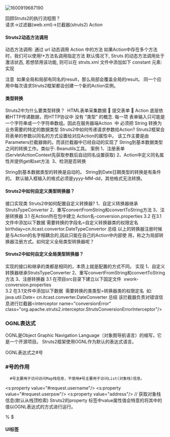 ![1600919687190](..\..\image\struts执行原理-filter-interceptor.png)

回顾Struts2的执行流程图？  
请求->过滤器(web.xml)->拦截器(struts2) Action


#### Struts2动态方法调用
动态方法调用: 通过 url 动态调用 Action 中的方法
​     如果Action中存在多个方法时，我们可以使用!+方法名调用指定方法
默认情况下, Struts 的动态方法调用处于激活状态, 若想禁用该功能, 则可以在 struts.xml 文件中添加如下 constant 元素:
​      <constant name="struts.enable.DynamicMethodInvocation" value="false"/>
实现


注意
​     如果全局和局部有同名的result，那么局部会覆盖全局的result。
​     同一个应用中每次请求Struts2框架都会创建一个新的Action实例。

#### 类型转换
Struts2中为什么要类型转换？
​      HTML表单采集数据  提交表单  Action
​      底层依赖HTTP传递数据，而HTTP协议中 没有 “类型” 的概念. 每一项
​      表单输入只可能是一个字符串或一个字符串数组。因此在服务器端Action
​      中 必须把 String 转换为业务需要的特定的数据类型
Struts2中如何传递请求参数给Action?
​      Struts2框架会将表单的参数以同名的方式设置给对应Action的属性中。
​      该工作主要是由Parameters拦截器做的。而该拦截器中已经自动的实现了
​      String到基本数据类型之间的转换工作。类似于: Beanutils工具。
案例
​      1、注册表单(ServletActionContext先获取参数后自动同名设置获取)
​      2、Action中定义同名属性并提供get和set方法
​      3、检测是否转换


String到基本数据类型的转换是自动的。
String到Date日期类型的转换是有条件的。
默认输入框输入的格式必须是yyyy-MM-dd，其他格式无法转换。


#### Struts2中如何自定义类型转换器？
接口实现类
Struts2中如何配置自定义转换器?
1、自定义转换器继承StrutsTypeConverter
2、重写convertFromString和convertToString方法
3、注册转换器
3.1 在Action所在包中建立 
Action名-conversion.properties
3.2 在3.1文件中添加以下数据
需要转换的字段名=自定义转换器类的权限定名
birthday=cn.itcast.convertor.DateTypeConvertor
总结
以上的转换器注册时候是与Action的名字相耦合的,因此只能在自己的Action中内部使 
用，称之为局部转换器注册方式。如何定义全局类型转换器呢？



#### Struts2中如何自定义全局类型转换器？
实现的接口和继承的类都是相同的，本质上就是配置的方式不同。
实现
1、自定义转换器继承StrutsTypeConverter
2、重写convertFromString和convertToString方法
3、注册转换器
3.1 在项目src目录下建立以下固定文件 
​        xwork-conversion.properties   
3.2 在3.1文件中添加以下数据
​        需要转换的类类型=转换器类的权限定名
​        如:  java.util.Date= cn.itcast.converter.DateConverter
总结
该拦截器负责对错误信息进行拦截器<interceptor name="conversionError“ 
class="org.apache.struts2.interceptor.StrutsConversionErrorInterceptor"/>

### 

### OGNL表达式
OGNL是Object Graphic Navigation Language（对象图导航语言）的缩写，它是一个开源项目。 Struts2框架使用OGNL作为默认的表达式语言。

OGNL表达式之#号
### \#号的作用

      #号主要用于访问访问Map栈信息，不使用#号主要用于访问List(对象栈)信息。
<s:property value="#request.username"/>
<s:property value="#request.userpsw"/>
<s:property value="address"/>    // 获取对象栈信息(默认从栈顶检索)
Struts2的property 标签中value属性值会特意的将其中的值以OGNL表达式的方式进行运行。


%
$


#### UI标签
